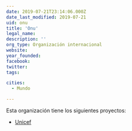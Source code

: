 ```yaml
---
date: 2019-07-21T23:14:06.000Z
date_last_modified: 2019-07-21
uid: onu
title: 'Onu'
legal_name: 
description: ''
org_type: Organización internacional
website: 
year_founded: 
facebook: 
twitter: 
tags:

cities: 
  - Mundo

---
```


Esta organización tiene los siguientes proyectos:

- [Unicef](/proyectos/unicef)
